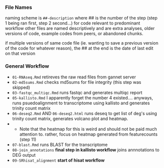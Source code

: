 ### File Names

naming scheme is `##-description` where ## is the number of the step (step 1 being ran first, step 2 second...) for code relevant to predominant workflow
other files are named descriptively and are extra analyses, older versions of code, example codes from peers, or abandoned chunks.

if multiple versions of same code file (ie. wanting to save a previous version of the code for whatever reason), the ## at the end is the date of last edit on that version

### General Workflow

- `01-RNAseq.Rmd` retireves the raw read files from gannet server
- `02-md5sums.Rmd` checks md5sums for file integrity (this step was skipped)
- `03-fastqc_multiqc.Rmd` runs fastqc and generates multiqc report
- `05-kallisto.Rmd` I apparently forget the number 4 existed.... anyways, runs psuedoalignment to transcriptome using kallisto and generates trinity count matrix
- `06-deseq2.Rmd` AND `06-deseq2.html` runs deseq to get list of deg's using trinity count matrix, generates volcano plot and heatmap.
-   - Note that the heatmap for this is weird and should not be paid much attention to. rather, focus on heatmap generated from featurecounts (step 11)
- `07-blast.Rmd` runs BLAST for the transcriptome
- `08-join_annotations` **final step in kallisto workflow** joins annnotations to DEG output
- `09-SRhisat_alignment` **start of hisat workflow** 

